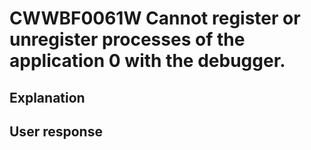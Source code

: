 # CWWBF0061W Cannot register or unregister processes of the application 0 with the debugger.

## Explanation

## User response
